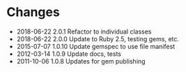 # Changes

* 2018-06-22 2.0.1 Refactor to individual classes
* 2018-06-22 2.0.0 Update to Ruby 2.5, testing gems, etc.
* 2015-07-07 1.0.10 Update gemspec to use file manifest
* 2012-03-14 1.0.9  Update docs, tests
* 2011-10-06 1.0.8  Updates for gem publishing
